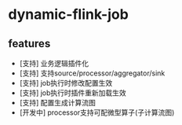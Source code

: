# dynamic-flink-job

## features

* [支持] 业务逻辑插件化
* [支持] 支持source/processor/aggregator/sink
* [支持] job执行时修改配置生效
* [支持] job执行时插件重新加载生效
* [支持] 配置生成计算流图
* [开发中] processor支持可配微型算子(子计算流图)